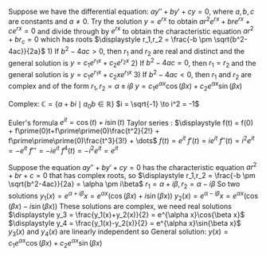 Suppose we have the differential equation:
$ay\prime\prime + by\prime + cy = 0$,
where $a,b,c$ are constants and $a \neq 0$. Try the solution $y = e^{rx}$ to obtain
	$ar^2e^{rx} + bre^{rx} + ce^{rx} = 0$
and divide through by $e^{rx}$ to obtain the characteristic equation
	$ar^2+br_c = 0$
which has roots
	$\displaystyle r_1,r_2 = \frac{-b \pm \sqrt{b^2-4ac}}{2a}$
	1) If $b^2-4ac > 0$, then $r_1$ and $r_2$ are real and distinct and the general solution is
		$\displaystyle y = c_1e^{r_1x}+c_2e^{r_2x}$
	2) If $b^2-4ac = 0$, then $r_1 = r_2$ and the general solution is
		$\displaystyle y=c_1e^{r_1x}+c_2xe^{r_1x}$
	3) If $b^2-4ac < 0$, then $r_1$ and $r_2$ are complex and of the form $r_1,r_2 = \alpha \pm i\beta$
		$y = c_1e^{\alpha x}\cos(\beta x) + c_2e^{\alpha x}\sin(\beta x)$



Complex:
$\mathbb{C} = \left\{a+bi\mid a_0b \in\mathbb{R}\right\}$
	$i = \sqrt{-1} \to i^2 = -1$

Euler's formula 
	$e^{it} = \cos(t)+i\sin(t)$
	Taylor series : $\displaystyle f(t) = f(0) + f\prime(0)t+f\prime\prime(0)\frac{t^2}{2!} + f\prime\prime\prime(0)\frac{t^3}{3!} + \dots$
		$f(t) = e^{it}$
		$f\prime(t) = ie^{it}$
		$f\prime\prime(t) = i^2e^{it} = -e^{it}$
		$f\prime\prime\prime = -ie^{it}$
		$f^4(t) = -i^2e^{it} = e^{it}$

Suppose the equation $ay\prime\prime + by\prime + cy = 0$ has the characteristic equation $ar^2+br+c=0$ that has complex roots, so
	$\displaystyle r_1,r_2 = \frac{-b \pm \sqrt{b^2-4ac}}{2a} = \alpha \pm i\beta$
		$r_1 = \alpha + i\beta, r_2 = \alpha - i\beta$
		So two solutions
			$\displaystyle y_1(x) = e^{\alpha + i\beta}x = e^{\alpha x}(\cos(\beta x) + i\sin(\beta x))$
			$\displaystyle y_2(x) = e^{\alpha - i\beta}x = e^{\alpha x}(\cos(\beta x) - i\sin(\beta x))$
				These solutions are complex, we need real solutions
					$\displaystyle y_3 = \frac{y_1(x)+y_2(x)}{2} = e^{\alpha x}\cos{\beta x}$
					$\displaystyle y_4 = \frac{y_1(x)-y_2(x)}{2} = e^{\alpha x}\sin{\beta x}$
					$y_3(x)$ and $y_4(x)$ are linearly independent so
						General solution: $\displaystyle y(x) = c_1e^{\alpha x}\cos(\beta x) + c_2e^{\alpha x}\sin(\beta x)$
